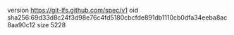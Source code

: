 version https://git-lfs.github.com/spec/v1
oid sha256:69d33d8c24f3d98e76c4fd5180cbcfde891db1110cb0dfa34eeba8ac8aa90c12
size 5228
